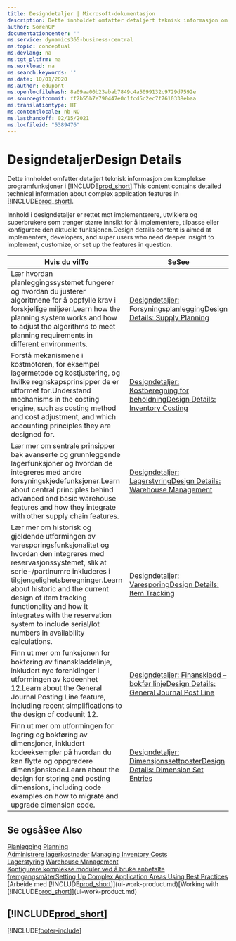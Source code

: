 ```yaml
---
title: Designdetaljer | Microsoft-dokumentasjon
description: Dette innholdet omfatter detaljert teknisk informasjon om komplekse programfunksjoner i Business Central.
author: SorenGP
documentationcenter: ''
ms.service: dynamics365-business-central
ms.topic: conceptual
ms.devlang: na
ms.tgt_pltfrm: na
ms.workload: na
ms.search.keywords: ''
ms.date: 10/01/2020
ms.author: edupont
ms.openlocfilehash: 8a09aa00b23abab7849c4a5099132c9729d7592e
ms.sourcegitcommit: ff2b55b7e790447e0c1fcd5c2ec7f7610338ebaa
ms.translationtype: HT
ms.contentlocale: nb-NO
ms.lasthandoff: 02/15/2021
ms.locfileid: "5389476"
---
```

# <a name="design-details"></a><span data-ttu-id="ac155-103">Designdetaljer</span><span class="sxs-lookup"><span data-stu-id="ac155-103">Design Details</span></span>
<span data-ttu-id="ac155-104">Dette innholdet omfatter detaljert teknisk informasjon om komplekse programfunksjoner i [!INCLUDE[prod_short](includes/prod_short.md)].</span><span class="sxs-lookup"><span data-stu-id="ac155-104">This content contains detailed technical information about complex application features in [!INCLUDE[prod_short](includes/prod_short.md)].</span></span>  

 <span data-ttu-id="ac155-105">Innhold i designdetaljer er rettet mot implementerere, utviklere og superbrukere som trenger større innsikt for å implementere, tilpasse eller konfigurere den aktuelle funksjonen.</span><span class="sxs-lookup"><span data-stu-id="ac155-105">Design details content is aimed at implementers, developers, and super users who need deeper insight to implement, customize, or set up the features in question.</span></span>  

|<span data-ttu-id="ac155-106">**Hvis du vil**</span><span class="sxs-lookup"><span data-stu-id="ac155-106">**To**</span></span>|<span data-ttu-id="ac155-107">**Se**</span><span class="sxs-lookup"><span data-stu-id="ac155-107">**See**</span></span>|  
|------------|-------------|  
|<span data-ttu-id="ac155-108">Lær hvordan planleggingssystemet fungerer og hvordan du justerer algoritmene for å oppfylle krav i forskjellige miljøer.</span><span class="sxs-lookup"><span data-stu-id="ac155-108">Learn how the planning system works and how to adjust the algorithms to meet planning requirements in different environments.</span></span>|[<span data-ttu-id="ac155-109">Designdetaljer: Forsyningsplanlegging</span><span class="sxs-lookup"><span data-stu-id="ac155-109">Design Details: Supply Planning</span></span>](design-details-supply-planning.md)|  
|<span data-ttu-id="ac155-110">Forstå mekanismene i kostmotoren, for eksempel lagermetode og kostjustering, og hvilke regnskapsprinsipper de er utformet for.</span><span class="sxs-lookup"><span data-stu-id="ac155-110">Understand mechanisms in the costing engine, such as costing method and cost adjustment, and which accounting principles they are designed for.</span></span>|[<span data-ttu-id="ac155-111">Designdetaljer: Kostberegning for beholdning</span><span class="sxs-lookup"><span data-stu-id="ac155-111">Design Details: Inventory Costing</span></span>](design-details-inventory-costing.md)|  
|<span data-ttu-id="ac155-112">Lær mer om sentrale prinsipper bak avanserte og grunnleggende lagerfunksjoner og hvordan de integreres med andre forsyningskjedefunksjoner.</span><span class="sxs-lookup"><span data-stu-id="ac155-112">Learn about central principles behind advanced and basic warehouse features and how they integrate with other supply chain features.</span></span>|[<span data-ttu-id="ac155-113">Designdetaljer: Lagerstyring</span><span class="sxs-lookup"><span data-stu-id="ac155-113">Design Details: Warehouse Management</span></span>](design-details-warehouse-management.md)|  
|<span data-ttu-id="ac155-114">Lær mer om historisk og gjeldende utformingen av varesporingsfunksjonalitet og hvordan den integreres med reservasjonssystemet, slik at serie-/partinumre inkluderes i tilgjengelighetsberegninger.</span><span class="sxs-lookup"><span data-stu-id="ac155-114">Learn about historic and the current design of item tracking functionality and how it integrates with the reservation system to include serial/lot numbers in availability calculations.</span></span>|[<span data-ttu-id="ac155-115">Designdetaljer: Varesporing</span><span class="sxs-lookup"><span data-stu-id="ac155-115">Design Details: Item Tracking</span></span>](design-details-item-tracking.md)|  
|<span data-ttu-id="ac155-116">Finn ut mer om funksjonen for bokføring av finanskladdelinje, inkludert nye forenklinger i utformingen av kodeenhet 12.</span><span class="sxs-lookup"><span data-stu-id="ac155-116">Learn about the General Journal Posting Line feature, including recent simplifications to the design of codeunit 12.</span></span>|[<span data-ttu-id="ac155-117">Designdetaljer: Finanskladd – bokfør linje</span><span class="sxs-lookup"><span data-stu-id="ac155-117">Design Details: General Journal Post Line</span></span>](design-details-general-journal-post-line.md)|
|<span data-ttu-id="ac155-118">Finn ut mer om utformingen for lagring og bokføring av dimensjoner, inkludert kodeeksempler på hvordan du kan flytte og oppgradere dimensjonskode.</span><span class="sxs-lookup"><span data-stu-id="ac155-118">Learn about the design for storing and posting dimensions, including code examples on how to migrate and upgrade dimension code.</span></span>|[<span data-ttu-id="ac155-119">Designdetaljer: Dimensjonssettposter</span><span class="sxs-lookup"><span data-stu-id="ac155-119">Design Details: Dimension Set Entries</span></span>](design-details-dimension-set-entries.md)| 

## <a name="see-also"></a><span data-ttu-id="ac155-120">Se også</span><span class="sxs-lookup"><span data-stu-id="ac155-120">See Also</span></span>  
 <span data-ttu-id="ac155-121">[Planlegging](production-planning.md) </span><span class="sxs-lookup"><span data-stu-id="ac155-121">[Planning](production-planning.md) </span></span>  
 <span data-ttu-id="ac155-122">[Administrere lagerkostnader](finance-manage-inventory-costs.md) </span><span class="sxs-lookup"><span data-stu-id="ac155-122">[Managing Inventory Costs](finance-manage-inventory-costs.md) </span></span>  
 <span data-ttu-id="ac155-123">[Lagerstyring](warehouse-manage-warehouse.md) </span><span class="sxs-lookup"><span data-stu-id="ac155-123">[Warehouse Management](warehouse-manage-warehouse.md) </span></span>  
 [<span data-ttu-id="ac155-124">Konfigurere komplekse moduler ved å bruke anbefalte fremgangsmåter</span><span class="sxs-lookup"><span data-stu-id="ac155-124">Setting Up Complex Application Areas Using Best Practices</span></span>](set-up-complex-application-areas-using-best-practices.md)  
 <span data-ttu-id="ac155-125">[Arbeide med [!INCLUDE[prod_short](includes/prod_short.md)]](ui-work-product.md)</span><span class="sxs-lookup"><span data-stu-id="ac155-125">[Working with [!INCLUDE[prod_short](includes/prod_short.md)]](ui-work-product.md)</span></span>

 ## [!INCLUDE[prod_short](includes/free_trial_md.md)]  


[!INCLUDE[footer-include](includes/footer-banner.md)]
